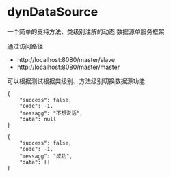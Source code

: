 # dynDataSource
一个简单的支持方法、类级别注解的动态 数据源单服务框架

通过访问路径


* http://localhost:8080/master/slave
* http://localhost:8080/master/master


可以根据测试根据类级别、方法级别切换数据源功能
```
{
    "success": false,
    "code": -1,
    "messagg": "不想说话",
    "data": null
}
```


```
{
    "success": false,
    "code": -1,
    "messagg": "成功",
    "data": []
}
```